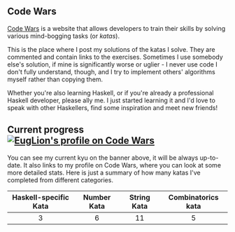## Code Wars
[Code Wars][1] is a website that allows developers to train their skills by solving various mind-bogging tasks (or _katas_).

This is the place where I post my solutions of the katas I solve. They are commented and contain links to the exercises. Sometimes I use somebody else's solution, if mine is significantly worse or uglier - I never use code I don't fully understand, though, and I try to implement others' algorithms myself rather than copying them.

Whether you're also learning Haskell, or if you're already a professional Haskell developer, please ally me. I just started learning it and I'd love to speak with other Haskellers, find some inspiration and meet new friends!

## Current progress &nbsp;&nbsp; [![EugLion's profile on Code Wars][3]][2]
 You can see my current kyu on the banner above, it will be always up-to-date. It also links to my profile on Code Wars, where you can look at some more detailed stats. Here is just a summary of how many katas I've completed from different categories.

| Haskell-specific Kata | Number Kata | String Kata | Combinatorics kata |
| :-------------------: | :---------: | :---------: | :----------------: |
| 3                     | 6           | 11          | 5                  |

[1]: https://www.codewars.com/
[2]: https://www.codewars.com/users/EugLion
[3]: https://www.codewars.com/users/EugLion/badges/micro
